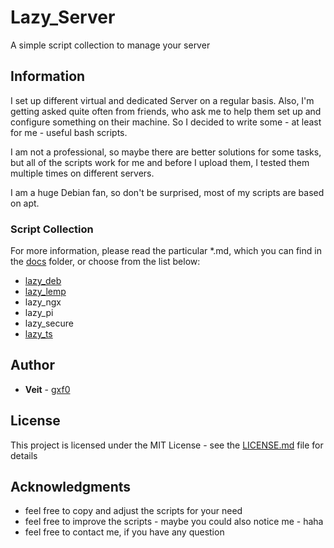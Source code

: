 # Lazy_Server

A simple script collection to manage your server

## Information

I set up different virtual and dedicated Server on a regular basis. Also, I'm getting asked quite often from friends, who ask me to help them set up and configure something on their machine. So I decided to write some - at least for me - useful bash scripts.

I am not a professional, so maybe there are better solutions for some tasks, but all of the scripts work for me and before I upload them, I tested them multiple times on different servers.

I am a huge Debian fan, so don't be surprised, most of my scripts are based on apt.

### Script Collection

For more information, please read the particular \*.md, which you can find in the [docs](https://github.com/gxf0/lazy_server/tree/master/docs) folder, or choose from the list below:

* [lazy_deb](https://github.com/gxf0/lazy_server/tree/master/docs/deb.md)
* [lazy_lemp](https://github.com/gxf0/lazy_server/tree/master/docs/lemp.md)
* lazy_ngx
* lazy_pi
* lazy_secure
* [lazy_ts](https://github.com/gxf0/lazy_server/tree/master/docs/ts3.md)


## Author

* **Veit** - [gxf0](https://github.com/gxf0)

## License

This project is licensed under the MIT License - see the [LICENSE.md](LICENSE.md) file for details

## Acknowledgments

* feel free to copy and adjust the scripts for your need
* feel free to improve the scripts - maybe you could also notice me - haha
* feel free to contact me, if you have any question
